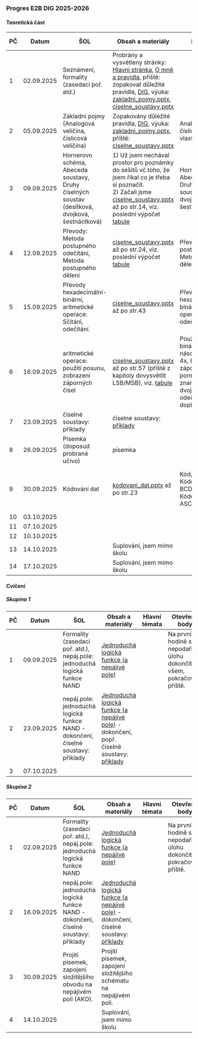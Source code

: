 ### Progres E2B DIG 2025-2026

#### Teoretická část

| PČ   | Datum      | ŠOL                                                          | Obsah a materiály                                            | Hlavní témata                                                | Otevřené body | Hodnocení | Poznámka                                             |
| ---- | ---------- | ------------------------------------------------------------ | ------------------------------------------------------------ | ------------------------------------------------------------ | ------------- | --------- | ---------------------------------------------------- |
| 1    | 02.09.2025 | Seznámení, formality (zasedací poř. atd.)                    | Probrány a vysvětleny stránky: [Hlavní stránka](../../README.md), [O mně a pravidla](../../o-mne/readme.md), příště: zopakovat důležité pravidla, [DIG](../../predmety/dig/readme.md), výuka: [zakladni_pojmy.pptx](../../predmety/dig/materialy/zakladni_pojmy.pptx), [ciselne_soustavy.pptx](../../predmety/dig/materialy/ciselne_soustavy.pptx) |                                                              |               |           |                                                      |
| 2    | 05.09.2025 | Základní pojmy (Analogová veličina, číslicová veličina)      | Zopakovány důležité pravidla, [DIG](../../predmety/dig/readme.md), výuka: [zakladni_pojmy.pptx](../../predmety/dig/materialy/zakladni_pojmy.pptx), příště: [ciselne_soustavy.pptx](../../predmety/dig/materialy/ciselne_soustavy.pptx) | Analogová veličina, číslicová veličina: vlastnosti, signál   |               |           |                                                      |
| 3    | 09.09.2025 | Hornerovo schéma, Abeceda soustavy, Druhy číselných soustav (desítková, dvojková, šestnáctková) | 1) Už jsem nechával prostor pro poznámky do sešitů vč.toho, že jsem říkal co je třeba si poznačit.<br/>2) Začali jsme [ciselne_soustavy.pptx](../../predmety/dig/materialy/ciselne_soustavy.pptx) až po str.14, viz. poslední výpočet [tabule](materialy/e2b-dig_2025-2026/tabule-001.jpg) | Hornerovo schéma, Abeceda soustavy, Druhy číselných soustav (desítková, dvojková, šestnáctková) |               |           |                                                      |
| 4    | 12.09.2025 | Převody: Metoda postupného odečítání, Metoda postupného dělení | [ciselne_soustavy.pptx](../../predmety/dig/materialy/ciselne_soustavy.pptx) až po str.24, viz. poslední výpočet [tabule](materialy/e2b-dig_2025-2026/tabule-002.jpg) | Převody: Metoda postupného odečítání, Metoda postupného dělení |               |           |                                                      |
| 5    | 15.09.2025 | Převody hexadecimální-binární, aritmetické operace: Sčítání, odečítání. | [ciselne_soustavy.pptx](../../predmety/dig/materialy/ciselne_soustavy.pptx) až po str.43 | Převody hexadecimální-binární, aritmetické operace: Sčítání, odečítání. |               |           |                                                      |
| 6    | 16.09.2025 | aritmetické operace: použití posunu, zobrazení záporných čísel | [ciselne_soustavy.pptx](../../predmety/dig/materialy/ciselne_soustavy.pptx) až po str.57 (příště z kapitoly dovysvětlit LSB/MSB), viz. [tabule](materialy/e2b-dig_2025-2026/tabule-003.jpg) | Použití posunu u binárních čísel pro násobení/dělení 2x, 4x, 8x…, zobrazení záporných čísel pomocí znaménkového bitu a dvojkového doplňku, odečítání pomocí doplňku |               |           | 26.09.2025 plánuji písemku na dosud probrané témata. |
| 7    | 23.09.2025 | číselné soustavy: příklady                                   | číselné soustavy: [příklady](../../predmety/dig/materialy/sbirka-prikladu-1.pdf) |                                                              |               |           |                                                      |
| 8    | 26.09.2025 | Písemka (doposud probrané učivo)                             | písemka                                                      |                                                              |               | Plánováno |                                                      |
| 9    | 30.09.2025 | Kódování dat                                                 | [kodovani_dat.pptx](../../predmety/dig/materialy/kodovani_dat.pptx) až po str.23 | Kód, soubor symbolů, Kódování/Dekódování, BCD kód, Grayův kód, Kódování znaků, ASCII |               |           | Příště ukázat např.txt soubor v HEX zobrazení.       |
| 10   | 03.10.2025 |                                                              |                                                              |                                                              |               |           |                                                      |
| 11   | 07.10.2025 |                                                              |                                                              |                                                              |               |           |                                                      |
| 12   | 10.10.2025 |                                                              |                                                              |                                                              |               |           |                                                      |
| 13   | 14.10.2025 |                                                              | Suplování, jsem mimo školu                                   |                                                              |               |           |                                                      |
| 14   | 17.10.2025 |                                                              | Suplování, jsem mimo školu                                   |                                                              |               |           |                                                      |

#### Cvičení

##### Skupina 1

| PČ   | Datum      | ŠOL                                                          | Obsah a materiály                                            | Hlavní témata | Otevřené body                                                | Hodnocení | Bez hodnocení | Poznámka |
| ---- | ---------- | ------------------------------------------------------------ | ------------------------------------------------------------ | ------------- | ------------------------------------------------------------ | --------- | ------------- | -------- |
| 1    | 09.09.2025 | Formality (zasedací poř. atd.), nepáj.pole: jednoduchá logická funkce NAND | [Jednoduchá logická funkce (a nepájivé pole)](../../predmety/dig/bloky/cviceni/jednoducha-logicka-funkce/readme.md) |               | Na první hodině se nepodařilo úlohu dokončit všem, pokračování příště. |           |               |          |
| 2    | 23.09.2025 | nepáj.pole: jednoduchá logická funkce NAND - dokončení, číselné soustavy: příklady | [Jednoduchá logická funkce (a nepájivé pole)](../../predmety/dig/bloky/cviceni/jednoducha-logicka-funkce/readme.md) - dokončení, popř. číselné soustavy: [příklady](../../predmety/dig/materialy/sbirka-prikladu-1.pdf) |               |                                                              | Ukončeno  | 2             |          |
| 3    | 07.10.2025 |                                                              |                                                              |               |                                                              |           |               |          |

##### Skupina 2

| PČ   | Datum      | ŠOL                                                          | Obsah a materiály                                            | Hlavní témata | Otevřené body                                                | Hodnocení | Bez hodnocení | Poznámka                                                  |
| ---- | ---------- | ------------------------------------------------------------ | ------------------------------------------------------------ | ------------- | ------------------------------------------------------------ | --------- | ------------- | --------------------------------------------------------- |
| 1    | 02.09.2025 | Formality (zasedací poř. atd.), nepáj.pole: jednoduchá logická funkce NAND | [Jednoduchá logická funkce (a nepájivé pole)](../../predmety/dig/bloky/cviceni/jednoducha-logicka-funkce/readme.md) |               | Na první hodině se nepodařilo úlohu dokončit, pokračování příště. |           |               |                                                           |
| 2    | 16.09.2025 | nepáj.pole: jednoduchá logická funkce NAND - dokončení, číselné soustavy: příklady | [Jednoduchá logická funkce (a nepájivé pole)](../../predmety/dig/bloky/cviceni/jednoducha-logicka-funkce/readme.md) - dokončení, číselné soustavy: [příklady](../../predmety/dig/materialy/sbirka-prikladu-1.pdf) |               |                                                              | Ukončeno  | 1             |                                                           |
| 3    | 30.09.2025 | Projití písemek, zapojení složitějšího obvodu na nepájivém poli (AKO). | Projití písemek, zapojení složitějšího schématu na nepájivém poli. |               |                                                              | Plánováno |               | 5 sk. zapojeno vč. změření pomocí LOGA, 1 sk. nedokončeno |
| 4    | 14.10.2025 |                                                              | Suplování, jsem mimo školu                                   |               |                                                              |           |               |                                                           |